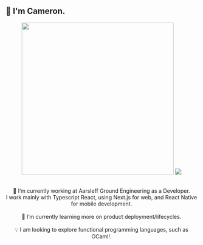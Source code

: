 <h2>👋 I'm Cameron.</h2>

<div align="center">
  <img src="https://github-readme-stats.vercel.app/api?username=camcoles&show_icons=true&theme=github_dark&hide_border=true" width="400">
  <img src="https://github-readme-stats.vercel.app/api/top-langs/?username=camcoles&langs_count=3&theme=github_dark&hide_border=true">
</div>

<div align="center">
  <p>
    <br/>
    <a>💼 I’m currently working at Aarsleff Ground Engineering as a Developer.</a>
    <br/>
    <a> I work mainly with Typescript React, using Next.js for web, and React Native for mobile development.</a>
    <br/>
    <br/>
    <a>🌱 I’m currently learning more on product deployment/lifecycles.</a>
    <br/>
    <br/>
    <a>💡 I am looking to explore functional programming languages, such as OCaml!.</a>
  </p>
</div>
